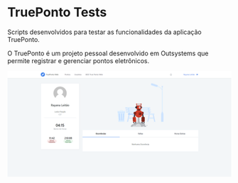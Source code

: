 # TruePonto Tests

Scripts desenvolvidos para testar as funcionalidades da aplicação TruePonto.

O TruePonto é um projeto pessoal desenvolvido em Outsystems que permite registrar e gerenciar pontos eletrônicos.

!["trueponto_homescreen.png"](img/trueponto_homescreen.png)
